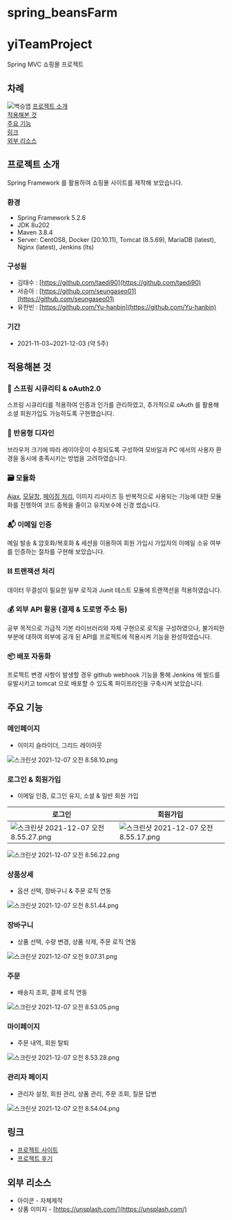 # spring_beansFarm

# yiTeamProject
Spring MVC 쇼핑몰 프로젝트

## 차례
![백승엽](https://user-images.githubusercontent.com/89556598/146303231-a9fefe88-b867-4a2a-b94b-e7a403628669.jpg)
[프로젝트 소개](#프로젝트-소개)  
[적용해본 것](#적용해본-것)  
[주요 기능](#주요-기능)  
[링크](#링크)  
[외부 리소스](#외부-리소스)

## 프로젝트 소개

Spring Framework 를 활용하여 쇼핑몰 사이트를 제작해 보았습니다.

### 환경

- Spring Framework 5.2.6
- JDK 8u202
- Maven 3.8.4
- Server: CentOS8, Docker (20.10.11), Tomcat (8.5.69), MariaDB (latest), Nginx (latest), Jenkins (lts)

### 구성원

- 김태수 : [https://github.com/taedi90](https://github.com/taedi90)
- 서승아 : [https://github.com/seungaseo01](https://github.com/seungaseo01)
- 유한빈 : [https://github.com/Yu-hanbin](https://github.com/Yu-hanbin)

### 기간

- 2021-11-03~2021-12-03 (약 5주)

## 적용해본 것

### 🔐 스프링 시큐리티 & oAuth2.0

스프링 시큐리티를 적용하여 인증과 인가를 관리하였고, 추가적으로 oAuth 를 활용해 소셜 회원가입도 가능하도록 구현했습니다.

### 🧲 반응형 디자인

브라우저 크기에 따라 레이아웃이 수정되도록 구성하여 모바일과 PC 에서의 사용자 환경을 동시에 충족시키는 방법을 고려하였습니다.

### 🗃 모듈화

[Ajax](https://log.taedi.net/vanillajs-ajax-module/), [모달창](https://log.taedi.net/vanillajs-modal-window/), [페이징 처리](https://log.taedi.net/spring-mybatis-paging/), 이미지 리사이즈 등 반복적으로 사용되는 기능에 대한 모듈화를 진행하여 코드 중복을 줄이고 유지보수에 신경 썼습니다.

### 📬 이메일 인증

메일 발송 & 암호화/복호화 & 세션을 이용하여 회원 가입시 가입자의 이메일 소유 여부를 인증하는 절차를 구현해 보았습니다.

### ⛓ 트랜잭션 처리

데이터 무결성이 필요한 일부 로직과 Junit 테스트 모듈에 트랜잭션을 적용하였습니다.

### 💰 외부 API 활용 (결제 & 도로명 주소 등)

공부 목적으로 가급적 기본 라이브러리와 자체 구현으로 로직을 구성하였으나, 불가피한 부분에 대하여 외부에 공개 된 API를 프로젝트에 적용시켜 기능을 완성하였습니다.



### 📦  배포 자동화

프로젝트 변경 사항이 발생할 경우 github webhook 기능을 통해 Jenkins 에 빌드를 유발시키고 tomcat 으로 배포할 수 있도록 파이프라인을 구축시켜 보았습니다.

## 주요 기능

### 메인페이지

- 이미지 슬라이더, 그리드 레이아웃

![스크린샷 2021-12-07 오전 8.58.10.png](images/pic-0007.png)

### 로그인 & 회원가입

- 이메일 인증, 로그인 유지, 소셜 & 일반 회원 가입

로그인|회원가입
|---|---|
![스크린샷 2021-12-07 오전 8.55.27.png](images/pic-0009.png)|![스크린샷 2021-12-07 오전 8.55.17.png](images/pic-0001.png)

![스크린샷 2021-12-07 오전 8.56.22.png](images/pic-0003.png)

### 상품상세

- 옵션 선택, 장바구니 &  주문 로직 연동

![스크린샷 2021-12-07 오전 8.51.44.png](images/pic-0008.png)

### 장바구니

- 상품 선택, 수량 변경, 상품 삭제, 주문 로직 연동

![스크린샷 2021-12-07 오전 9.07.31.png](images/pic-0004.png)

### 주문

- 배송지 조회, 결제 로직 연동

![스크린샷 2021-12-07 오전 8.53.05.png](images/pic-0005.png)

### 마이페이지

- 주문 내역, 회원 탈퇴

![스크린샷 2021-12-07 오전 8.53.28.png](images/pic-0002.png)

### 관리자 페이지

- 관리자 설정, 회원 관리, 상품 관리, 주문 조회, 질문 답변

![스크린샷 2021-12-07 오전 8.54.04.png](images/pic-0006.png)

## 링크
- [프로젝트 사이트](https://web.taedi.net/shop/)
- [프로젝트 후기](https://log.taedi.net/yi-teamproject-log-1/)

## 외부 리소스

- 아이콘 - 자체제작
- 상품 이미지 - [https://unsplash.com/](https://unsplash.com/)
